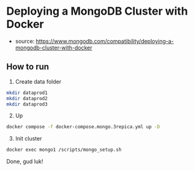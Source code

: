 # Deploying a MongoDB Cluster with Docker

- source: https://www.mongodb.com/compatibility/deploying-a-mongodb-cluster-with-docker

## How to run

1. Create data folder
```bash
mkdir dataprod1
mkdir dataprod2
mkdir dataprod3
```

2. Up
```bash
docker compose -f docker-compose.mongo.3repica.yml up -D
```

3. Init cluster
```bash
docker exec mongo1 /scripts/mongo_setup.sh
```

Done, gud luk!